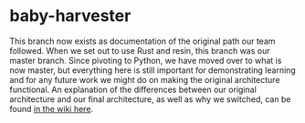 # baby-harvester

This branch now exists as documentation of the original path our team followed. When we set out to use Rust and resin, this branch was our master branch. Since pivoting to Python, we have moved over to what is now master, but everything here is still important for demonstrating learning and for any future work we might do on making the original architecture functional. An explanation of the differences between our original architecture and our final architecture, as well as why we switched, can be found [in the wiki here](https://github.com/HALtheWise/baby-harvester/wiki/Deployment-Architecture).